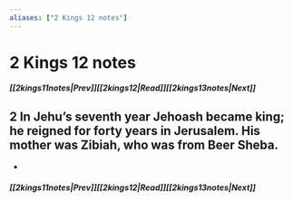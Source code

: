 ```yaml
---
aliases: ["2 Kings 12 notes"]
---
```

# 2 Kings 12 notes
##### <span class=arrow-left></span>[[2kings11notes|Prev]]<span class=navigation-separator></span>[[2kings12|Read]]<span class=navigation-separator></span>[[2kings13notes|Next]]<span class=arrow-right></span>
## 2 In Jehu’s seventh year Jehoash became king; he reigned for forty years in Jerusalem. His mother was Zibiah, who was from Beer Sheba.
- 
##### <span class=arrow-left></span>[[2kings11notes|Prev]]<span class=navigation-separator></span>[[2kings12|Read]]<span class=navigation-separator></span>[[2kings13notes|Next]]<span class=arrow-right></span>